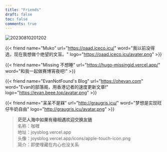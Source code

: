 ```yaml
---
title: "Friends"
draft: false
toc: false
comments: true
---
```


![20230810201202](https://i.imgur.com/P19vNue.png)

{{< friend name="Muko" url="https://oaad.iceco.icu/" word="我以前没得选，现在我想做个绝望的文盲。" logo="https://oaad.iceco.icu/avater.png" >}}

{{< friend name="Missing 不想睡" url="https://hugo-missingid.vercel.app/" word="和我一起做赛博宵夜吧!"  >}}

{{< friend name="EvanNotFound's Blog" url="https://ohevan.com" word="Evan的部落阁，用香港记者的速度更新文章!" logo="https://evan.beee.top/avatar.png" >}}

{{< friend name="呆呆不是槑" url="http://graugris.icu/" word="梦想是实现旺仔牛奶自由" logo="http://graugris.icu/avatar.png" >}}

> **茫茫人海中如果有缘相遇欢迎交换友链**  
> 名称：咖喱  
> 地址：joysblog.vercel.app  
> 头像：joysblog.vercel.app/icons/apple-touch-icon.png  
> 简介：即使埋藏在内心也没关系
